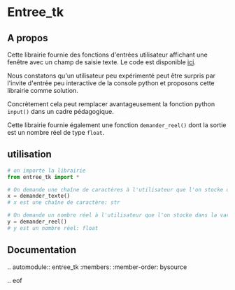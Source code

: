 # Entree_tk
## A propos
Cette librairie fournie des fonctions d'entrées utilisateur affichant une fenêtre avec un champ de saisie texte. Le code est disponible [ici](https://github.com/cspaier/thonny/blob/diderot/Thonny/Lib/site-packages/entree_tk.py).

Nous constatons qu'un utilisateur peu expérimenté peut être surpris par l'invite d'entrée peu interactive de la console python et proposons cette librairie comme solution.

Concrètement cela peut remplacer avantageusement la fonction python `input()` dans un cadre pédagogique.

Cette librairie fournie également une fonction `demander_reel()` dont la sortie est un nombre réel de type `float`.

## utilisation
```python
# on importe la librairie
from entree_tk import *

# On demande une chaîne de caractères à l'utilisateur que l'on stocke dans la variable x
x = demander_texte()
# x est une chaîne de caractère: str

# On demande un nombre réel à l'utilisateur que l'on stocke dans la variable y
y = demander_reel()
# y est un nombre réel: float
```

## Documentation

.. automodule:: entree_tk
    :members:
    :member-order: bysource

.. eof
